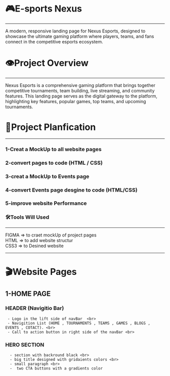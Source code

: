# 🎮E-sports Nexus <br> 
<hr>
A modern, responsive landing page for Nexus Esports, designed to showcase the ultimate gaming platform where players, teams, and fans connect in the competitive esports ecosystem.

# 👁️Project Overview 
<hr>
Nexus Esports is a comprehensive gaming platform that brings together competitive tournaments, team building, live streaming, and community features. This landing page serves as the digital gateway to the platform, highlighting key features, popular games, top teams, and upcoming tournaments.


# 📅Project Planfication
<hr>

### 1-Creat a MockUp to all website pages <br>
### 2-convert pages to code (HTML / CSS) <br>
### 3-creat a MockUp to Events page <br>
### 4-convert Events page desgine to code (HTML/CSS) <br>
### 5-improve website Performance <br>

### 🛠️Tools Will Used 
<hr>
 FIGMA => to craet mockUp of project pages <br>
 HTML => to add website structur <br>
 CSS3 => to Desined website <br>
<hr>

# 🎬Website Pages
   ## 1-HOME PAGE <br>
   ### HEADER (Navigitio Bar)
     - Logo in the lift side of navBar  <br>
     - Navigition List (HOME , TOURNAMENTS , TEAMS , GAMES , BLOGS , EVENTS , COTACT). <br>
     - Call to action button in right side of the navBar <br>
   ### HERO SECTION
      - section with backround black <br>
      - big title designed with gridaients colors <br>
      - small paragraph <br>
      -  two CTA buttons with a gradients color 